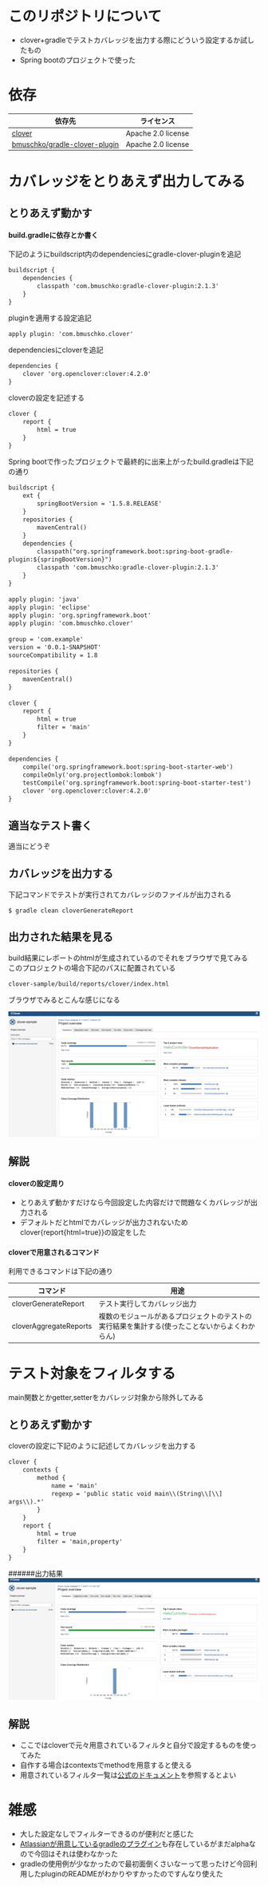 # このリポジトリについて
* clover+gradleでテストカバレッジを出力する際にどういう設定するか試したもの
* Spring bootのプロジェクトで使った

# 依存
依存先|ライセンス
---|---
[clover](https://confluence.atlassian.com/clover/clover-documentation-home-71598318.html)|Apache 2.0 license
[bmuschko/gradle-clover-plugin](https://github.com/bmuschko/gradle-clover-plugin)|Apache 2.0 license

# カバレッジをとりあえず出力してみる
## とりあえず動かす
#### build.gradleに依存とか書く
下記のようにbuildscript内のdependenciesにgradle-clover-pluginを追記

```
buildscript {
	dependencies {
		classpath 'com.bmuschko:gradle-clover-plugin:2.1.3'
	}
}
```

pluginを適用する設定追記

```
apply plugin: 'com.bmuschko.clover'
```

dependenciesにcloverを追記

```
dependencies {
	clover 'org.openclover:clover:4.2.0'
}
```

cloverの設定を記述する

```
clover {
	report {
		html = true
	}
}
```

Spring bootで作ったプロジェクトで最終的に出来上がったbuild.gradleは下記の通り

```
buildscript {
	ext {
		springBootVersion = '1.5.8.RELEASE'
	}
	repositories {
		mavenCentral()
	}
	dependencies {
		classpath("org.springframework.boot:spring-boot-gradle-plugin:${springBootVersion}")
		classpath 'com.bmuschko:gradle-clover-plugin:2.1.3'
	}
}

apply plugin: 'java'
apply plugin: 'eclipse'
apply plugin: 'org.springframework.boot'
apply plugin: 'com.bmuschko.clover'

group = 'com.example'
version = '0.0.1-SNAPSHOT'
sourceCompatibility = 1.8

repositories {
	mavenCentral()
}

clover {
	report {
		html = true
		filter = 'main'
	}
}

dependencies {
	compile('org.springframework.boot:spring-boot-starter-web')
	compileOnly('org.projectlombok:lombok')
	testCompile('org.springframework.boot:spring-boot-starter-test')
	clover 'org.openclover:clover:4.2.0'
}

```

## 適当なテスト書く
適当にどうぞ
 
## カバレッジを出力する
下記コマンドでテストが実行されてカバレッジのファイルが出力される

```
$ gradle clean cloverGenerateReport
```

## 出力された結果を見る
build結果にレポートのhtmlが生成されているのでそれをブラウザで見てみる  
このプロジェクトの場合下記のパスに配置されている

```
clover-sample/build/reports/clover/index.html
```

ブラウザでみるとこんな感じになる

![](no-filter.png)

## 解説
#### cloverの設定周り
* とりあえず動かすだけなら今回設定した内容だけで問題なくカバレッジが出力される
* デフォルトだとhtmlでカバレッジが出力されないためclover{report{html=true}}の設定をした

#### cloverで用意されるコマンド
利用できるコマンドは下記の通り

コマンド|用途
---|---
cloverGenerateReport|テスト実行してカバレッジ出力
cloverAggregateReports|複数のモジュールがあるプロジェクトのテストの実行結果を集計する(使ったことないからよくわからん)

# テスト対象をフィルタする
main関数とかgetter,setterをカバレッジ対象から除外してみる

## とりあえず動かす
cloverの設定に下記のように記述してカバレッジを出力する

```
clover {
	contexts {
		method {
			name = 'main'
			regexp = 'public static void main\\(String\\[\\] args\\).*'
		}
	}
	report {
		html = true
		filter = 'main,property'
	}
}
```

######出力結果
![](filter.png)

## 解説
* ここではcloverで元々用意されているフィルタと自分で設定するものを使ってみた
* 自作する場合はcontextsでmethodを用意すると使える
* 用意されているフィルタ一覧は[公式のドキュメント](https://confluence.atlassian.com/clover/using-coverage-contexts-72548355.html)を参照するとよい

# 雑感
* 大した設定なしでフィルターできるのが便利だと感じた
* [Atlassianが用意しているgradleのプラグイン](https://bitbucket.org/atlassian/gradle-clover-plugin?_ga=2.266798091.46820302.1510133286-996513027.1507784494)も存在しているがまだalphaなので今回はそれは使わなかった
* gradleの使用例が少なかったので最初面倒くさいなーって思ったけど今回利用したpluginのREADMEがわかりやすかったのですんなり使えた
